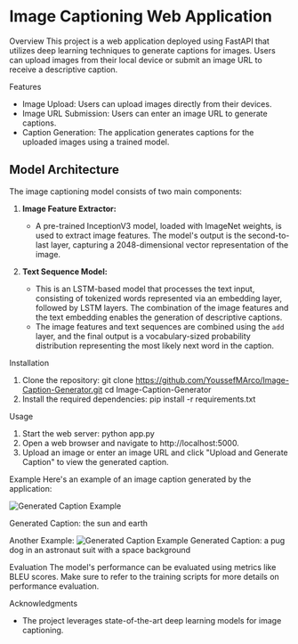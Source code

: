 # Image Captioning Web Application

Overview
This project is a web application deployed using FastAPI that utilizes deep learning techniques to generate captions for images. Users can upload images from their local device or submit an image URL to receive a descriptive caption.

Features
- Image Upload: Users can upload images directly from their devices.
- Image URL Submission: Users can enter an image URL to generate captions.
- Caption Generation: The application generates captions for the uploaded images using a trained model.

## Model Architecture

The image captioning model consists of two main components:

1. **Image Feature Extractor:** 
   - A pre-trained InceptionV3 model, loaded with ImageNet weights, is used to extract image features. The model's output is the second-to-last layer, capturing a 2048-dimensional vector representation of the image.

2. **Text Sequence Model:** 
   - This is an LSTM-based model that processes the text input, consisting of tokenized words represented via an embedding layer, followed by LSTM layers. The combination of the image features and the text embedding enables the generation of descriptive captions.
   - The image features and text sequences are combined using the `add` layer, and the final output is a vocabulary-sized probability distribution representing the most likely next word in the caption.

Installation
1. Clone the repository:
   git clone https://github.com/YoussefMArco/Image-Caption-Generator.git
   cd Image-Caption-Generator
2. Install the required dependencies:
   pip install -r requirements.txt

Usage
1. Start the web server:
   python app.py
2. Open a web browser and navigate to http://localhost:5000.
3. Upload an image or enter an image URL and click "Upload and Generate Caption" to view the generated caption.

Example
Here's an example of an image caption generated by the application:

![Generated Caption Example](https://www.worldatlas.com/upload/4d/95/ce/cda8298a-8220-4e83-8c15-969110c6713d.jpeg)

Generated Caption: the sun and earth

Another Example:
![Generated Caption Example](https://media.istockphoto.com/id/925171128/photo/dog-in-space-suit-hunts-dog-food-hunt.jpg?s=612x612&w=0&k=20&c=clIIhqizJ9LL1mU4vcbqQLlBg-AKVJEtq-LoSTNVieA=)
Generated Caption: a pug dog in an astronaut suit with a space background

Evaluation
The model's performance can be evaluated using metrics like BLEU scores. Make sure to refer to the training scripts for more details on performance evaluation.


Acknowledgments
- The project leverages state-of-the-art deep learning models for image captioning.
